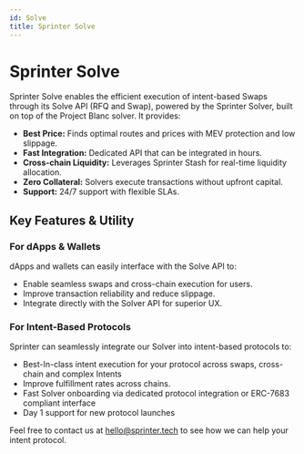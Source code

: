 ```yaml
---
id: Solve
title: Sprinter Solve
---
```


# Sprinter Solve

Sprinter Solve enables the efficient execution of intent-based Swaps through its Solve API (RFQ and Swap), powered by the Sprinter Solver, built on top of the Project Blanc solver. It provides:

- **Best Price:** Finds optimal routes and prices with MEV protection and low slippage.
- **Fast Integration:** Dedicated API that can be integrated in hours.
- **Cross-chain Liquidity:** Leverages Sprinter Stash for real-time liquidity allocation.
- **Zero Collateral:** Solvers execute transactions without upfront capital.
- **Support:** 24/7 support with flexible SLAs.

## Key Features & Utility

### For dApps & Wallets

dApps and wallets can easily interface with the Solve API to:

- Enable seamless swaps and cross-chain execution for users.
- Improve transaction reliability and reduce slippage.
- Integrate directly with the Solver API for superior UX.

### For Intent-Based Protocols

Sprinter can seamlessly integrate our Solver into intent-based protocols to:

- Best-In-class intent execution for your protocol across swaps, cross-chain and complex Intents
- Improve fulfillment rates across chains.
- Fast Solver onboarding via dedicated protocol integration or ERC-7683 compliant interface
- Day 1 support for new protocol launches

Feel free to contact us at hello@sprinter.tech to see how we can help your intent protocol.
